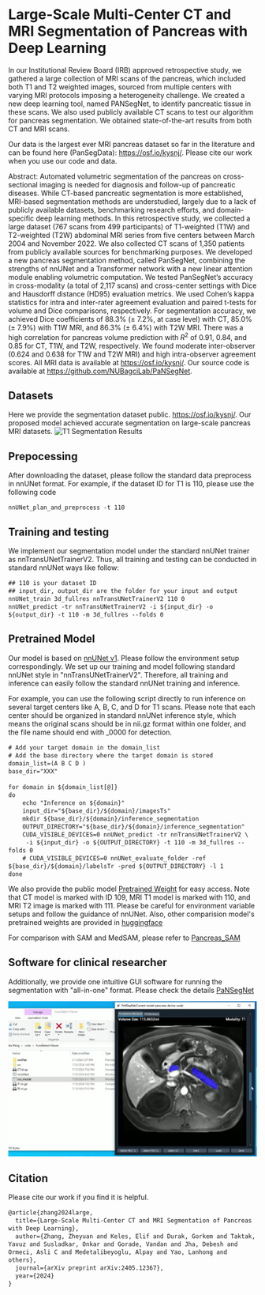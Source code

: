 # Large-Scale Multi-Center CT and MRI Segmentation of Pancreas with Deep Learning

In our Institutional Review Board (IRB) approved retrospective study, we gathered a large collection of MRI scans of the pancreas, which included both T1 and T2 weighted images, sourced from multiple centers with varying MRI protocols imposing a heterogeneity challenge. We created a new deep learning tool, named PANSegNet, to identify pancreatic tissue in these scans. We also used publicly available CT scans to test our algorithm for pancreas segmentation. We obtained state-of-the-art results from both CT and MRI scans.

Our data is the largest ever MRI pancreas dataset so far in the literature and can be found here (PanSegData): https://osf.io/kysnj/.
Please cite our work when you use our code and data.

Abstract:
Automated volumetric segmentation of the pancreas on cross-sectional imaging is needed for diagnosis and follow-up of pancreatic diseases. While CT-based pancreatic segmentation is more established, MRI-based segmentation methods are understudied, largely due to a lack of publicly available datasets, benchmarking research efforts, and domain-specific deep learning methods. In this retrospective study, we collected a large dataset (767 scans from 499 participants) of T1-weighted (T1W) and T2-weighted (T2W) abdominal MRI series from five centers between March 2004 and November 2022. We also collected CT scans of 1,350 patients from publicly available sources for benchmarking purposes. We developed a new pancreas segmentation method, called PanSegNet, combining the strengths of nnUNet and a Transformer network with a new linear attention module enabling volumetric computation. We tested PanSegNet’s accuracy in cross-modality (a total of 2,117 scans) and cross-center settings with Dice and Hausdorff distance (HD95) evaluation metrics. We used Cohen’s kappa statistics for intra and inter-rater agreement evaluation and paired t-tests for volume and Dice comparisons, respectively. For segmentation accuracy, we achieved Dice coefficients of 88.3% (± 7.2%, at case level) with CT, 85.0% (± 7.9%) with T1W MRI, and 86.3% (± 6.4%) with T2W MRI. There was a high correlation for pancreas volume prediction with $R^2$ of 0.91, 0.84, and 0.85 for CT, T1W, and T2W, respectively. We found moderate inter-observer (0.624 and 0.638 for T1W and T2W MRI) and high intra-observer agreement scores. All MRI data is available at https://osf.io/kysnj/. Our source code is available at https://github.com/NUBagciLab/PaNSegNet.



## Datasets
Here we provide the segmentation dataset public.
https://osf.io/kysnj/. Our proposed model achieved accurate segmentation on large-scale pancreas MRI datasets.
![T1 Segmentation Results](./assets/T1_Segmentation_Visualization.png)

## Prepocessing
After downloading the dataset, please follow the standard data preprocess in nnUNet format. For example, if the dataset ID for T1 is 110, please use the following code
``` shell
nnUNet_plan_and_preprocess -t 110
```
## Training and testing
We implement our segmentation model under the standard nnUNet trainer as nnTransUNetTrainerV2. Thus, all training and testing can be conducted in standard nnUNet ways like follow:
``` shell
## 110 is your dataset ID
## input_dir, output_dir are the folder for your input and output
nnUNet_train 3d_fullres nnTransUNetTrainerV2 110 0
nnUNet_predict -tr nnTransUNetTrainerV2 -i ${input_dir} -o ${output_dir} -t 110 -m 3d_fullres --folds 0
```

## Pretrained Model

Our model is based on [nnUNet v1](https://github.com/MIC-DKFZ/nnUNet/tree/nnunetv1). Please follow the environment setup correspondingly. We set up our training and model following standard nnUNet style in "nnTransUNetTrainerV2". Therefore, all training and inference can easily follow the standard nnUNet training and inference.

For example, you can use the following script directly to run inference on several target centers like A, B, C, and D for T1 scans. Please note that each center should be organized in standard nnUNet inference style, which means the original scans should be in nii.gz format within one folder, and the file name should end with _0000 for detection.

```shell
# Add your target domain in the domain_list
# Add the base directory where the target domain is stored
domain_list=(A B C D )
base_dir="XXX"

for domain in ${domain_list[@]}
do
    echo "Inference on ${domain}"
    input_dir="${base_dir}/${domain}/imagesTs"
    mkdir ${base_dir}/${domain}/inference_segmentation
    OUTPUT_DIRECTORY="${base_dir}/${domain}/inference_segmentation"
    CUDA_VISIBLE_DEVICES=0 nnUNet_predict -tr nnTransUNetTrainerV2 \
     -i ${input_dir} -o ${OUTPUT_DIRECTORY} -t 110 -m 3d_fullres --folds 0
    # CUDA_VISIBLE_DEVICES=0 nnUNet_evaluate_folder -ref ${base_dir}/${domain}/labelsTr -pred ${OUTPUT_DIRECTORY} -l 1
done
```

We also provide the public model [Pretrained Weight](https://drive.google.com/drive/folders/1TDuQglEWmUkBDtz5_IAjrCKQzlsYFm-v?usp=sharing) for easy access. Note that CT model is marked with ID 109, MRI T1 model is marked with 110, and MRI T2 image is marked with 111. Please be careful for environment variable setups and follow the guidance of nnUNet. Also, other comparision model's pretrained weights are provided in [huggingface](https://huggingface.co/onkarsus13/Northwestern_pan_seg/tree/main)

For comparison with SAM and MedSAM, please refer to [Pancreas_SAM](https://github.com/NUBagciLab/Pancreas_SAM)

## Software for clinical researcher

Additionally, we provide one intuitive GUI software for running the segmentation with "all-in-one" format. Please check the details [PaNSegNet](./software/guidance.md)

![Easy GUI](./assets/GUI.jpg)


## Citation

Please cite our work if you find it is helpful.
```
@article{zhang2024large,
  title={Large-Scale Multi-Center CT and MRI Segmentation of Pancreas with Deep Learning},
  author={Zhang, Zheyuan and Keles, Elif and Durak, Gorkem and Taktak, Yavuz and Susladkar, Onkar and Gorade, Vandan and Jha, Debesh and Ormeci, Asli C and Medetalibeyoglu, Alpay and Yao, Lanhong and others},
  journal={arXiv preprint arXiv:2405.12367},
  year={2024}
}
```
